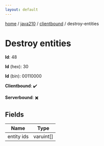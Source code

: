 ```yaml
---
layout: default
---
```


[home](/)  /  [java210](/protocol/java210)  /  [clientbound](/protocol/java210/clientbound)  /  destroy-entities

# Destroy entities

**Id**: 48

**Id** (hex): 30

**Id** (bin): 00110000

**Clientbound**: ✔️

**Serverbound**: ✖️

## Fields

Name | Type
---|---
entity ids | varuint[]

